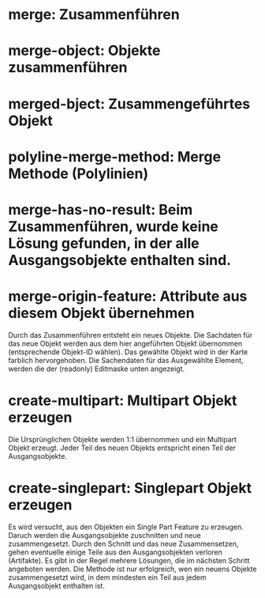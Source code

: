 ﻿# merge: Zusammenführen

# merge-object: Objekte zusammenführen

# merged-bject: Zusammengeführtes Objekt

# polyline-merge-method: Merge Methode (Polylinien)

# merge-has-no-result: Beim Zusammenführen, wurde keine Lösung gefunden, in der alle Ausgangsobjekte enthalten sind.

# merge-origin-feature: Attribute aus diesem Objekt übernehmen

Durch das Zusammenführen entsteht ein neues Objekte. Die Sachdaten für das neue Objekt werden aus dem hier 
angeführten Objekt übernommen (entsprechende Objekt-ID wählen). Das gewählte Objekt wird in der Karte 
farblich hervorgehoben. Die Sachendaten für das Ausgewählte Element, werden die der (readonly) Editmaske unten angezeigt.

# create-multipart: Multipart Objekt erzeugen

Die Ursprünglichen Objekte werden 1:1 übernommen und ein Multipart Objekt erzeugt.
Jeder Teil des neuen Objekts entspricht einen Teil der Ausgangsobjekte.

# create-singlepart: Singlepart Objekt erzeugen

Es wird versucht, aus den Objekten ein Single Part Feature zu erzeugen. Daruch werden die Ausgangsobjekte
zuschnitten und neue zusammengesetzt. Durch den Schnitt und das neue Zusammensetzen, gehen eventuelle einige 
Teile aus den Ausgangsobjekten verloren (Artifakte). 
Es gibt in der Regel mehrere Lösungen, die im nächsten Schritt angeboten werden. 
Die Methode ist nur erfolgreich, wen ein neuens Objekte zusammengesetzt wird, in dem mindesten ein Teil aus jedem
Ausgangsobjekt enthalten ist.